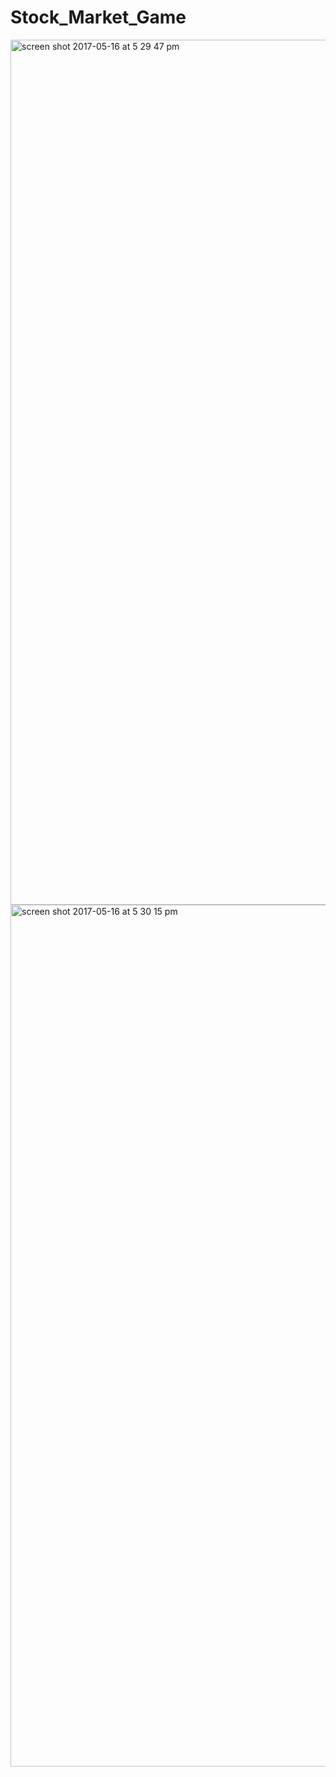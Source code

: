 # Stock_Market_Game

<img width="1384" alt="screen shot 2017-05-16 at 5 29 47 pm" src="https://cloud.githubusercontent.com/assets/19231111/26129327/c6c4d8de-3a5d-11e7-8243-2bebb4f27255.png">

<img width="1379" alt="screen shot 2017-05-16 at 5 30 15 pm" src="https://cloud.githubusercontent.com/assets/19231111/26129377/f37b428c-3a5d-11e7-8647-0c6ec62670db.png">
